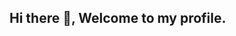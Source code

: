 ## Hi there 👋, Welcome to my profile.

<!--

- 🔭 I’m currently working on trying to finish my college works.
- 🌱 I’m currently learning python, c#, Java, and HTML/CSS.
- 👯 I’m looking to collaborate on anything basic that can teach me about the above.
- 🤔 I’m looking for help with python, c#, Java, and HTML/CSS.
- 📫 How to reach me:
- ⚡ Fun fact: I'm a zombie
-->
